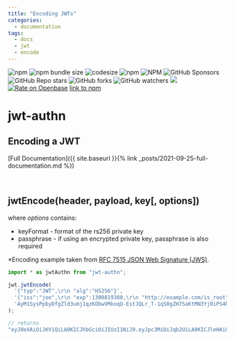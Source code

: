 ```yaml
---
title: "Encoding JWTs"
categories:
  - documentation
tags:
  - docs
  - jwt
  - encode
---
```

![npm](https://img.shields.io/npm/v/jwt-authn?style=for-the-badge&logo=npm)
![npm bundle size](https://img.shields.io/bundlephobia/min/jwt-authn?style=for-the-badge&logo=npm)
![codesize](https://img.shields.io/github/languages/code-size/akdombrowski/jwt-authn?&style=for-the-badge&logo=github)
![npm](https://img.shields.io/npm/dw/jwt-authn?&style=for-the-badge&logo=npm)
![NPM](https://img.shields.io/npm/l/jwt-authn?&style=for-the-badge&logo=npm)
![GitHub Sponsors](https://img.shields.io/github/sponsors/akdombrowski?style=for-the-badge&logo=github)
![GitHub Repo stars](https://img.shields.io/github/stars/akdombrowski/jwt-authn?style=for-the-badge&logo=github)
![GitHub forks](https://img.shields.io/github/forks/akdombrowski/jwt-authn?style=for-the-badge&logo=github)
![GitHub watchers](https://img.shields.io/github/watchers/akdombrowski/jwt-authn?style=for-the-badge&logo=github)
[![](https://data.jsdelivr.com/v1/package/npm/jwt-authn/badge)](https://www.jsdelivr.com/package/npm/jwt-authn)
[![Rate on Openbase](https://badges.openbase.com/js/rating/jwt-authn.svg)](https://openbase.com/js/jwt-authn?utm_source=embedded&utm_medium=badge&utm_campaign=rate-badge)
[link to npm](https://www.npmjs.com/package/jwt-authn)
# jwt-authn

## Encoding a JWT

[Full Documentation]({{ site.baseurl }}{% link _posts/2021-09-25-full-documentation.md %})

<br>

## **jwtEncode(header, payload, key[, options])**


where *options* contains:

- keyFormat - format of the rs256 private key
- passphrase - if using an encrypted private key, passphrase is also required


*Encoding example taken from [RFC 7515 JSON Web Signature (JWS)](https://tools.ietf.org/html/rfc7515#appendix-A.1.1).


```javascript
import * as jwtAuthn from "jwt-authn";

jwt.jwtEncode(
  '{"typ":"JWT",\r\n "alg":"HS256"}',
  '{"iss":"joe",\r\n "exp":1300819380,\r\n "http://example.com/is_root":true}',
  'AyM1SysPpbyDfgZld3umj1qzKObwVMkoqQ-EstJQLr_T-1qS0gZH75aKtMN3Yj0iPS4hcgUuTwjAzZr1Z9CAow'
);

// returns
"eyJ0eXAiOiJKV1QiLA0KICJhbGciOiJIUzI1NiJ9.eyJpc3MiOiJqb2UiLA0KICJleHAiOjEzMDA4MTkzODAsDQogImh0dHA6Ly9leGFtcGxlLmNvbS9pc19yb290Ijp0cnVlfQ.dBjftJeZ4CVP-mB92K27uhbUJU1p1r_wW1gFWFOEjXk"
```